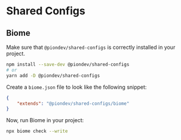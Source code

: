 # Shared Configs

## Biome

Make sure that `@piondev/shared-configs` is correctly installed in your project. 

```sh
npm install --save-dev @piondev/shared-configs
# or
yarn add -D @piondev/shared-configs
```

Create a `biome.json` file to look like the following snippet:
```json
{
    "extends": "@piondev/shared-configs/biome"
}
```

Now, run Biome in your project:
```sh
npx biome check --write
```

